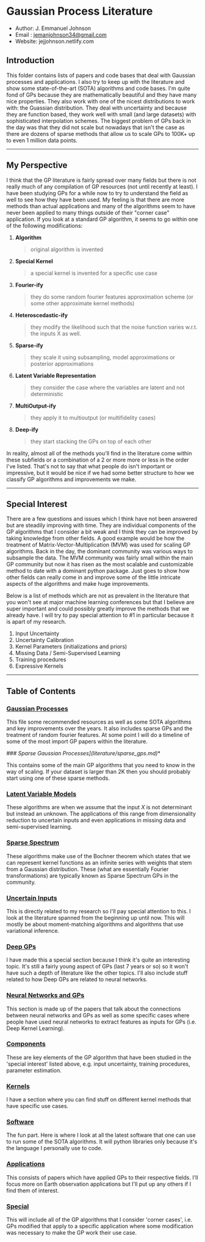 # Gaussian Process Literature

* Author: J. Emmanuel Johnson
* Email : jemanjohnson34@gmail.com
* Website: jejjohnson.netlify.com

## Introduction 

This folder contains lists of papers and code bases that deal with Gaussian processes and applications. I also try to keep up with the literature and show some state-of-the-art (SOTA) algorithms and code bases. I'm quite fond of GPs because they are mathematically beautiful and they have many nice properties. They also work with one of the nicest distributions to work with: the Guassian distribution. They deal with uncertainty and because they are function based, they work well with small (and large datasets) with sophisticated interpolation schemes. The biggest problem of GPs back in the day was that they did not scale but nowadays that isn't the case as there are dozens of sparse methods that allow us to scale GPs to 100K+ up to even 1 million data points.

---
## My Perspective

I think that the GP literature is fairly spread over many fields but there is not really much of any compilation of GP resources (not until recently at least). I have been studying GPs for a while now to try to understand the field as well to see how they have been used. My feeling is that there are more methods than actual applications and many of the algorithms seem to have never been applied to many things outside of their "corner case" application. If you look at a standard GP algorithm, it seems to go within one of the following modifications:

1. **Algorithm**
   > original algorithm is invented
2. **Special Kernel**
   > a special kernel is invented for a specific use case
3. **Fourier-ify**
   > they do some random fourier features approximation scheme (or some other approximate kernel methods) 
4. **Heteroscedastic-ify**
   > they modify the likelihood such that the noise function varies w.r.t. the inputs X as well.
5. **Sparse-ify**
   > they scale it using subsampling, model approximations or posterior approximations
6. **Latent Variable Representation**
   > they consider the case where the variables are latent and not deterministic
7. **MultiOutput-ify**
   > they apply it to multioutput (or multifidelity cases)
8.  **Deep-ify**
    > they start stacking the GPs on top of each other

In reality, almost all of the methods you'll find in the literature come within these subfields or a combination of a 2 or more more or less in the order I've listed. That's not to say that what people do isn't important or impressive, but it would be nice if we had some better structure to how we classify GP algorithms and improvements we make.

---
## Special Interest 

There are a few questions and issues which I think have not been answered but are steadily improving with time. They are individual components of the GP algorithms that I consider a bit weak and I think they can be improved by taking knowledge from other fields. A good example would be how the treatment of Matrix-Vector-Multiplication (MVM) was used for scaling GP algorithms. Back in the day, the dominant community was various ways to subsample the data. The MVM community was fairly small within the main GP community but now it has risen as the most scalable and customizable method to date with a dominant python package. Just goes to show how other fields can really come in and improve some of the little intricate aspects of the algorithms and make huge improvements.

Below is a list of methods which are not as prevalent in the literature that you won't see at major machine learning conferences but that I believe are super important and could possibly greatly improve the methods that we already have. I will try to pay special attention to #1 in particular because it is apart of my research.

1. Input Uncertainty
2. Uncertainty Calibration
3. Kernel Parameters (initializations and priors)
4. Missing Data / Semi-Supervised Learning
5. Training procedures
6. Expressive Kernels

---
## Table of Contents

### [Gaussian Processes](literature/gps.md)

This file some recommended resources as well as some SOTA algorithms and key improvements over the years. It also includes sparse GPs and the treatment of random fourier features. At some point I will do a timeline of some of the most import GP papers within the literature. 

*### Sparse Gaussian Processes](literature/sparse_gps.md)**

This contains some of the main GP algorithms that you need to know in the way of scaling. If your dataset is larger than 2K then you should probably start using one of these sparse methods.

### [Latent Variable Models](literature/latent_variable.md)

These algorithms are when we assume that the input $X$ is not determinant but instead an unknown. The applications of this range from dimensionality reduction to uncertain inputs and even applications in missing data and semi-supervised learning.

### [Sparse Spectrum](literature/fourier.md)

These algorithms make use of the Bochner theorem which states that we can represent kernel functions as an infinite series with weights that stem from a Gaussian distribution. These (what are essentially Fourier transformations) are typically known as Sparse Spectrum GPs in the community.

### [Uncertain Inputs](literature/uncertain_inputs.md)

This is directly related to my research so I'll pay special attention to this. I look at the literature spanned from the beginning up until now. This will mostly be about moment-matching algorithms and algorithms that use variational inference.

### [Deep GPs](literature/deep_gps.md)

I have made this a special section because I think it's quite an interesting topic. It's still a fairly young aspect of GPs (last 7 years or so) so it won't have such a depth of literature like the other topics. I'll also include stuff related to how Deep GPs are related to neural networks.

### [Neural Networks and GPs](literature/neural_networks.md)

This section is made up of the papers that talk about the connections between neural networks and GPs as well as some specific cases where people have used neural networks to extract features as inputs for GPs (i.e. Deep Kernel Learning).

### [Components](literature/components.md)

These are key elements of the GP algorithm that have been studied in the 'special interest' listed above, e.g. input uncertainty, training procedures, parameter estimation.

### [Kernels](literature/kernels.md)

I have a section where you can find stuff on different kernel methods that have specific use cases.

### [Software](software.md)

The fun part. Here is where I look at all the latest software that one can use to run some of the SOTA algorithms. It will python libraries only because it's the language I personally use to code.  


### [Applications](applications.md)

This consists of papers which have applied GPs to their respective fields. I'll focus more on Earth observation applications but I'll put up any others if I find them of interest.

### [Special](special.md)

This will include all of the GP algorithms that I consider 'corner cases', i.e. GPs modified that apply to a specific application where some modification was necessary to make the GP work their use case. 
